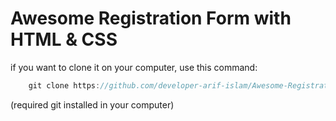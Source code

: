 # Awesome Registration Form with HTML & CSS

if you want to clone it on your computer, use this command:

```js
    git clone https://github.com/developer-arif-islam/Awesome-Registration-Form-.git

```

(required git installed in your computer)
